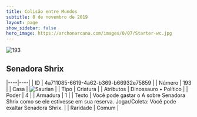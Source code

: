 ```yaml
---
title: Colisão entre Mundos
subtitle: 8 de novembro de 2019
layout: page
show_sidebar: false
hero_image: https://archonarcana.com/images/0/07/Starter-wc.jpg
---
```


![193](https://cdn.keyforgegame.com/media/card_front/pt/452_193_G5VCJR42XX2C_pt.png)

## Senadora Shrix

|----|----|
| ID | 4a711085-6619-4a62-b369-b66932e75859 |
| Número | 193 |
| Casa | ![Saurian](https://archonarcana.com/images/thumb/9/9e/Saurian_P.png/22px-Saurian_P.png "Sauro") |
| Tipo | Criatura |
| Atributos | Dinossauro • Político |
| Poder | 4 |
| Armadura | 1 |
| Texto | Você pode gastar o A sobre Senadora Shrix como se ele estivesse em sua reserva. Jogar/Coleta: Você pode exaltar Senadora Shrix. |
| Raridade | Comum |
